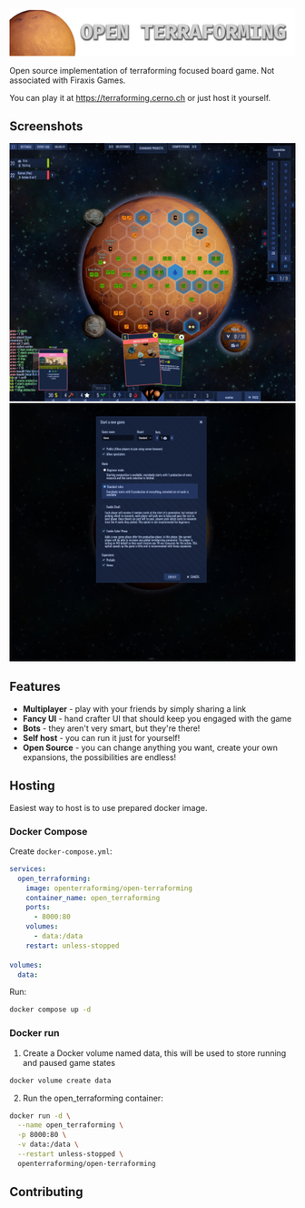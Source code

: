 ![Open Terraforming](./presentation/open-terraforming-logo.png)

Open source implementation of terraforming focused board game. Not associated with Firaxis Games.

You can play it at https://terraforming.cerno.ch or just host it yourself.

## Screenshots

![ingame screenshot](./presentation/ingame-1.jpg)
![other screenshot](./presentation/new-game-screen.jpg)

## Features

 - **Multiplayer** - play with your friends by simply sharing a link
 - **Fancy UI** - hand crafter UI that should keep you engaged with the game
 - **Bots** - they aren't very smart, but they're there!
 - **Self host** - you can run it just for yourself!
 - **Open Source** - you can change anything you want, create your own expansions, the possibilities are endless!

## Hosting

Easiest way to host is to use prepared docker image.

### Docker Compose
Create `docker-compose.yml`:

```yaml
services:
  open_terraforming:
    image: openterraforming/open-terraforming
    container_name: open_terraforming
    ports:
      - 8000:80
    volumes:
      - data:/data
    restart: unless-stopped

volumes:
  data:
```

Run:

```sh
docker compose up -d
```

### Docker run

1. Create a Docker volume named data, this will be used to store running and paused game states
```sh
docker volume create data
```

2. Run the open_terraforming container:

```sh
docker run -d \
  --name open_terraforming \
  -p 8000:80 \
  -v data:/data \
  --restart unless-stopped \
  openterraforming/open-terraforming
```

## Contributing
